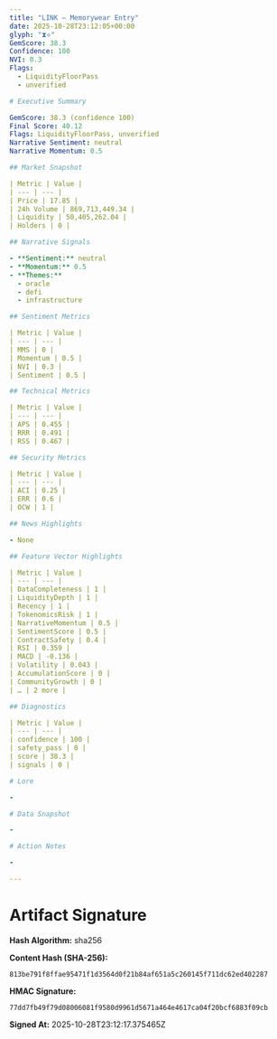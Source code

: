 ```yaml
---
title: "LINK — Memorywear Entry"
date: 2025-10-28T23:12:05+00:00
glyph: "⧗⟡"
GemScore: 38.3
Confidence: 100
NVI: 0.3
Flags:
  - LiquidityFloorPass
  - unverified

# Executive Summary

GemScore: 38.3 (confidence 100)
Final Score: 40.12
Flags: LiquidityFloorPass, unverified
Narrative Sentiment: neutral
Narrative Momentum: 0.5

## Market Snapshot

| Metric | Value |
| --- | --- |
| Price | 17.85 |
| 24h Volume | 869,713,449.34 |
| Liquidity | 50,405,262.04 |
| Holders | 0 |

## Narrative Signals

- **Sentiment:** neutral
- **Momentum:** 0.5
- **Themes:**
  - oracle
  - defi
  - infrastructure

## Sentiment Metrics

| Metric | Value |
| --- | --- |
| MMS | 0 |
| Momentum | 0.5 |
| NVI | 0.3 |
| Sentiment | 0.5 |

## Technical Metrics

| Metric | Value |
| --- | --- |
| APS | 0.455 |
| RRR | 0.491 |
| RSS | 0.467 |

## Security Metrics

| Metric | Value |
| --- | --- |
| ACI | 0.25 |
| ERR | 0.6 |
| OCW | 1 |

## News Highlights

- None

## Feature Vector Highlights

| Metric | Value |
| --- | --- |
| DataCompleteness | 1 |
| LiquidityDepth | 1 |
| Recency | 1 |
| TokenomicsRisk | 1 |
| NarrativeMomentum | 0.5 |
| SentimentScore | 0.5 |
| ContractSafety | 0.4 |
| RSI | 0.359 |
| MACD | -0.136 |
| Volatility | 0.043 |
| AccumulationScore | 0 |
| CommunityGrowth | 0 |
| … | 2 more |

## Diagnostics

| Metric | Value |
| --- | --- |
| confidence | 100 |
| safety_pass | 0 |
| score | 38.3 |
| signals | 0 |

# Lore

-

# Data Snapshot

-

# Action Notes

-

---
```


# Artifact Signature

**Hash Algorithm:** sha256

**Content Hash (SHA-256):**
```
813be791f8ffae95471f1d3564d0f21b84af651a5c260145f711dc62ed402287
```

**HMAC Signature:**
```
77dd7fb49f79d08006081f9580d9961d5671a464e4617ca04f20bcf6883f09cb
```

**Signed At:** 2025-10-28T23:12:17.375465Z
